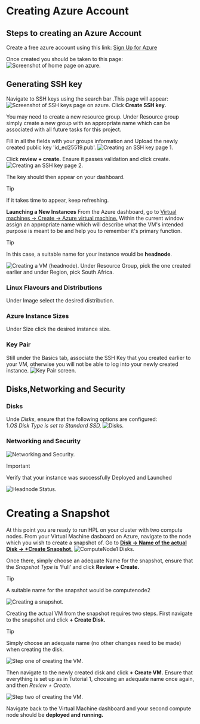 
# Creating Azure Account
## <b>Steps to creating an Azure Account</b>

Create a free azure account using this link: <a href="https://azure.microsoft.com/en-us/pricing/purchase-options/azure-account?icid=azurefreeaccount">Sign Up for Azure</a>

Once created you should be taken to this page: <img alt="Screenshot of home page on azure." src="./azurehomepage.png"/>

## Generating SSH key

Navigate to SSH keys using the search bar .This page will appear:<img alt="Screenshot of SSH keys page on azure." src="./SSHkeys_page.png"/> Click **Create SSH key.** 

You may need to create a new resource group. Under Resource group simply create a new group with an appropriate name which can be associated with all future tasks for this project. 

Fill in all the fields with your groups information and Upload the newly created public key 'id_ed25519.pub'. <img alt="Creating an SSH key page 1." src="./create_SSHKey.png"/>

Click **review + create.** 
Ensure it passes validation and click create.
<img alt="Creating an SSH key page 2." src="./SSHkey_create.png"/>

The key should then appear on your dashboard.
>[!TIP]
>If it takes time to appear, keep refreshing.

<b>Launching a New Instances</b>
From the Azure dashboard, go to <ins>Virtual machines -> Create -> Azure virtual machine.</ins>
Within the current window assign an appropriate name which will describe what the VM's intended purpose is meant to be and help you to remember it's primary function.              

>[!TIP]
>In this case, a suitable name for your instance would be <b>headnode</b>.
<img alt="Creating a VM (headnode)." src="./headnode_create.png"/>
Under Resource Group, pick the one created earlier and under Region, pick South Africa.

### Linux Flavours and Distributions
Under Image select the desired distribution.

### Azure Instance Sizes
Under Size click the desired instance size.

### Key Pair 
Still under the Basics tab, associate the SSH Key that you created earlier to your VM, otherwise you will not be able to log into your newly created instance.
<img alt="Key Pair screen." src="./key_pair.png"/>

## Disks,Networking and Security 
### Disks 
Unde *Disks*, ensure that the following options are configured:  
1.*OS Disk Type is set to Standard SSD,*
<img alt="Disks." src="./setting_up_disks.png"/>

### Networking and Security
<img alt="Networking and Security." src="./setting_up_network.png"/>

>[!IMPORTANT]
>Verify that your instance was successfully Deployed and Launched
<img alt="Headnode Status." src="./headnode_status.png"/>

# Creating a Snapshot

At this point you are ready to run HPL on your cluster with two compute nodes. From your Virtual Machine dasboard on Azure, navigate to the node which you wish to create a snapshot of. Go to <b><ins> Disk -> Name of the actual Disk -> +Create Snapshot.</ins></b>
<img alt="ComputeNode1 Disks." src="./computenode_disks.png"/>

Once there, simply choose an adequate Name for the snapshot, ensure that the *Snapshot Type* is ‘Full’ and 
click **Review + Create.**

>[!TIP]
> A suitable name for the snapshot would be computenode2

<img alt="Creating a snapshot." src="./create_snapshot.png"/>

Creating the actual VM from the snapshot requires two steps. First navigate to the snapshot and click **+ Create Disk.** 

>[!TIP]
>Simply choose an adequate name (no other changes need to be made) when creating the disk. 

<img alt="Step one of creating the VM." src="./create_disk.png"/>

Then navigate to the newly created disk and click **+ Create VM.** Ensure that everything is set up as in Tutorial 1, choosing an adequate name once again, and then *Review + Create.*

<img alt="Step two of creating the VM." src="./create_vm.png"/>

Navigate back to the Virtual Machine dashboard and your second compute node should be <b>deployed and running.</b> 